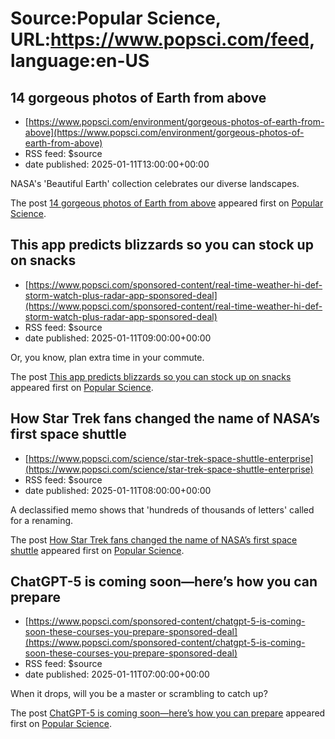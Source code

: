 # Source:Popular Science, URL:https://www.popsci.com/feed, language:en-US

## 14 gorgeous photos of Earth from above
 - [https://www.popsci.com/environment/gorgeous-photos-of-earth-from-above](https://www.popsci.com/environment/gorgeous-photos-of-earth-from-above)
 - RSS feed: $source
 - date published: 2025-01-11T13:00:00+00:00

<p>NASA's 'Beautiful Earth' collection celebrates our diverse landscapes. </p>
<p>The post <a href="https://www.popsci.com/environment/gorgeous-photos-of-earth-from-above/">14 gorgeous photos of Earth from above</a> appeared first on <a href="https://www.popsci.com">Popular Science</a>.</p>

## This app predicts blizzards so you can stock up on snacks
 - [https://www.popsci.com/sponsored-content/real-time-weather-hi-def-storm-watch-plus-radar-app-sponsored-deal](https://www.popsci.com/sponsored-content/real-time-weather-hi-def-storm-watch-plus-radar-app-sponsored-deal)
 - RSS feed: $source
 - date published: 2025-01-11T09:00:00+00:00

<p>Or, you know, plan extra time in your commute.</p>
<p>The post <a href="https://www.popsci.com/sponsored-content/real-time-weather-hi-def-storm-watch-plus-radar-app-sponsored-deal/">This app predicts blizzards so you can stock up on snacks</a> appeared first on <a href="https://www.popsci.com">Popular Science</a>.</p>

## How Star Trek fans changed the name of NASA’s first space shuttle
 - [https://www.popsci.com/science/star-trek-space-shuttle-enterprise](https://www.popsci.com/science/star-trek-space-shuttle-enterprise)
 - RSS feed: $source
 - date published: 2025-01-11T08:00:00+00:00

<p>A declassified memo shows that 'hundreds of thousands of letters' called for a renaming.</p>
<p>The post <a href="https://www.popsci.com/science/star-trek-space-shuttle-enterprise/">How Star Trek fans changed the name of NASA’s first space shuttle</a> appeared first on <a href="https://www.popsci.com">Popular Science</a>.</p>

## ChatGPT-5 is coming soon—here’s how you can prepare
 - [https://www.popsci.com/sponsored-content/chatgpt-5-is-coming-soon-these-courses-you-prepare-sponsored-deal](https://www.popsci.com/sponsored-content/chatgpt-5-is-coming-soon-these-courses-you-prepare-sponsored-deal)
 - RSS feed: $source
 - date published: 2025-01-11T07:00:00+00:00

<p>When it drops, will you be a master or scrambling to catch up?</p>
<p>The post <a href="https://www.popsci.com/sponsored-content/chatgpt-5-is-coming-soon-these-courses-you-prepare-sponsored-deal/">ChatGPT-5 is coming soon—here’s how you can prepare</a> appeared first on <a href="https://www.popsci.com">Popular Science</a>.</p>

